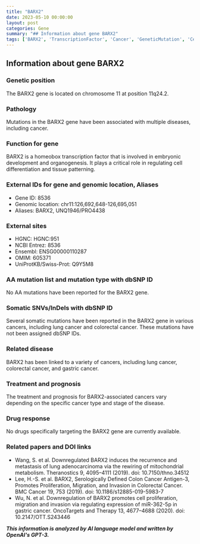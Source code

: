 ```yaml
---
title: "BARX2"
date: 2023-05-10 00:00:00
layout: post
categories: Gene
summary: "## Information about gene BARX2"
tags: ['BARX2', 'TranscriptionFactor', 'Cancer', 'GeneticMutation', 'CellDifferentiation', 'TissuePatterning', 'Prognosis', 'DrugResponse']
---
```


## Information about gene BARX2

### Genetic position
The BARX2 gene is located on chromosome 11 at position 11q24.2.

### Pathology
Mutations in the BARX2 gene have been associated with multiple diseases, including cancer.

### Function for gene
BARX2 is a homeobox transcription factor that is involved in embryonic development and organogenesis. It plays a critical role in regulating cell differentiation and tissue patterning.

### External IDs for gene and genomic location, Aliases
- Gene ID: 8536
- Genomic location: chr11:126,692,648-126,695,051
- Aliases: BARX2, UNQ1946/PRO4438

### External sites
- HGNC: HGNC:951
- NCBI Entrez: 8536
- Ensembl: ENSG00000110287
- OMIM: 605371
- UniProtKB/Swiss-Prot: Q9Y5M8

### AA mutation list and mutation type with dbSNP ID
No AA mutations have been reported for the BARX2 gene.

### Somatic SNVs/InDels with dbSNP ID
Several somatic mutations have been reported in the BARX2 gene in various cancers, including lung cancer and colorectal cancer. These mutations have not been assigned dbSNP IDs.

### Related disease
BARX2 has been linked to a variety of cancers, including lung cancer, colorectal cancer, and gastric cancer.

### Treatment and prognosis
The treatment and prognosis for BARX2-associated cancers vary depending on the specific cancer type and stage of the disease.

### Drug response
No drugs specifically targeting the BARX2 gene are currently available.

### Related papers and DOI links
- Wang, S. et al. Downregulated BARX2 induces the recurrence and metastasis of lung adenocarcinoma via the rewiring of mitochondrial metabolism. Theranostics 9, 4095–4111 (2019). doi: 10.7150/thno.34512
- Lee, H.-S. et al. BARX2, Serologically Defined Colon Cancer Antigen-3, Promotes Proliferation, Migration, and Invasion in Colorectal Cancer. BMC Cancer 19, 753 (2019). doi: 10.1186/s12885-019-5983-7
- Wu, N. et al. Downregulation of BARX2 promotes cell proliferation, migration and invasion via regulating expression of miR-362-5p in gastric cancer. OncoTargets and Therapy 13, 4677–4688 (2020). doi: 10.2147/OTT.S243446

**_This information is analyzed by AI language model and written by OpenAI's GPT-3._**